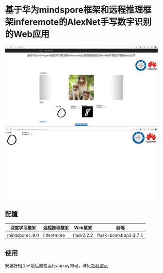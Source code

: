 # 基于华为mindspore框架和远程推理框架inferemote的AlexNet手写数字识别的Web应用
![image](https://github.com/Wanglongzhi2001/mnist_alexnet_we_app/blob/main/asset/home.png)
![image](https://github.com/Wanglongzhi2001/mnist_alexnet_we_app/blob/main/asset/result.png)


## 配置
|  深度学习框架   | 远程推理框架  | Web框架  | 前端  |
|  ----  | ----  | ----  | ----  |
|  mindspore1.9.0  | inferemote  | flask2.2.2  | flask-bootstrap3.3.7.1  |

## 使用
安装好相关环境后直接运行app.py即可，详见[视频演示](https://www.bilibili.com/video/BV1Wg411b7aF/#reply519184793)


